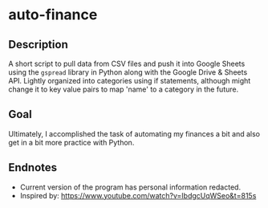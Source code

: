 # auto-finance
## Description
A short script to pull data from CSV files and push it into Google Sheets using the `gspread` library in Python along with the Google Drive & Sheets API. Lightly organized into categories using if statements, although might change it to key value pairs to map 'name' to a category in the future. 

## Goal
Ultimately, I accomplished the task of automating my finances a bit and also get in a bit more practice with Python.

## Endnotes
* Current version of the program has personal information redacted.
* Inspired by: https://www.youtube.com/watch?v=IbdgcUqWSeo&t=815s







